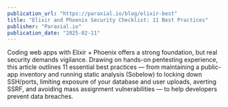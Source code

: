 ```yaml
---
publication_url: "https://paraxial.io/blog/elixir-best"
title: "Elixir and Phoenix Security Checklist: 11 Best Practices"
publisher: "Paraxial.io"
publication_date: "2025-02-11"
---
```


Coding web apps with Elixir + Phoenix offers a strong foundation, but real
security demands vigilance. Drawing on hands-on pentesting experience, this
article outlines 11 essential best practices — from maintaining a public-app
inventory and running static analysis (Sobelow) to locking down SSH/ports,
limiting exposure of your database and user uploads, averting SSRF, and avoiding
mass assignment vulnerabilities — to help developers prevent data breaches.
